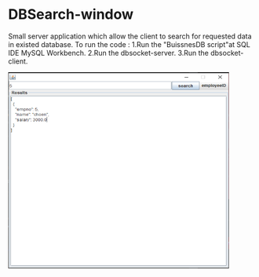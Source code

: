 # DBSearch-window
Small server application which allow the client to search for requested data in existed database.
To run the code :
1.Run the "BuissnesDB script"at SQL IDE MySQL Workbench.
2.Run the dbsocket-server.
3.Run the dbsocket-client.

<p float="left">
<img src="https://raw.githubusercontent.com/Shimshon21/DBSearch-window/master/database%20example.PNG" height="400" width="450">
